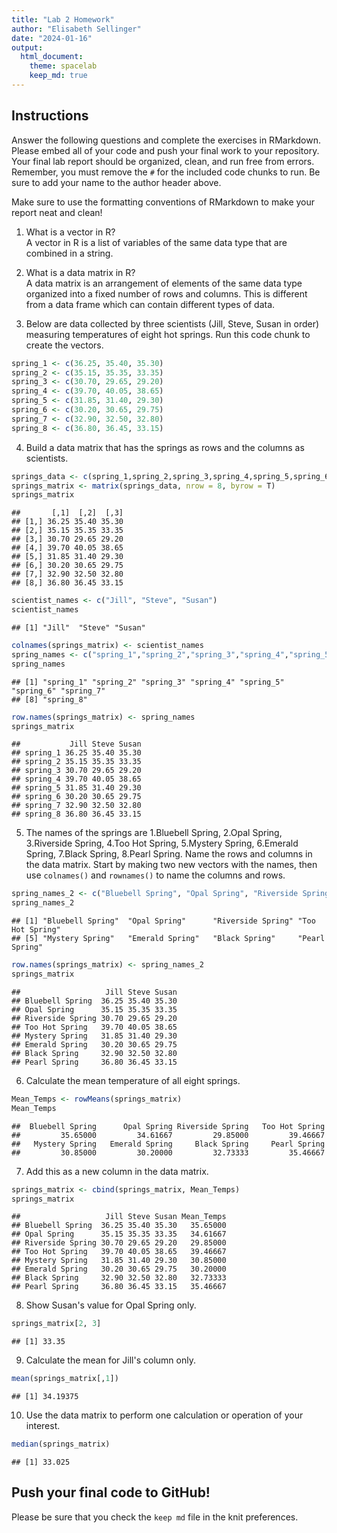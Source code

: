 ```yaml
---
title: "Lab 2 Homework"
author: "Elisabeth Sellinger"
date: "2024-01-16"
output:
  html_document: 
    theme: spacelab
    keep_md: true
---
```


## Instructions
Answer the following questions and complete the exercises in RMarkdown. Please embed all of your code and push your final work to your repository. Your final lab report should be organized, clean, and run free from errors. Remember, you must remove the `#` for the included code chunks to run. Be sure to add your name to the author header above.  

Make sure to use the formatting conventions of RMarkdown to make your report neat and clean!  

1. What is a vector in R?  
A vector in R is a list of variables of the same data type that are combined in a string.

2. What is a data matrix in R?  
A data matrix is an arrangement of elements of the same data type organized into a fixed number of rows and columns. This is different from a data frame which can contain different types of data.

3. Below are data collected by three scientists (Jill, Steve, Susan in order) measuring temperatures of eight hot springs. Run this code chunk to create the vectors.  

```r
spring_1 <- c(36.25, 35.40, 35.30)
spring_2 <- c(35.15, 35.35, 33.35)
spring_3 <- c(30.70, 29.65, 29.20)
spring_4 <- c(39.70, 40.05, 38.65)
spring_5 <- c(31.85, 31.40, 29.30)
spring_6 <- c(30.20, 30.65, 29.75)
spring_7 <- c(32.90, 32.50, 32.80)
spring_8 <- c(36.80, 36.45, 33.15)
```

4. Build a data matrix that has the springs as rows and the columns as scientists.  

```r
springs_data <- c(spring_1,spring_2,spring_3,spring_4,spring_5,spring_6,spring_7,spring_8)
springs_matrix <- matrix(springs_data, nrow = 8, byrow = T)
springs_matrix
```

```
##       [,1]  [,2]  [,3]
## [1,] 36.25 35.40 35.30
## [2,] 35.15 35.35 33.35
## [3,] 30.70 29.65 29.20
## [4,] 39.70 40.05 38.65
## [5,] 31.85 31.40 29.30
## [6,] 30.20 30.65 29.75
## [7,] 32.90 32.50 32.80
## [8,] 36.80 36.45 33.15
```

```r
scientist_names <- c("Jill", "Steve", "Susan")
scientist_names
```

```
## [1] "Jill"  "Steve" "Susan"
```

```r
colnames(springs_matrix) <- scientist_names
spring_names <- c("spring_1","spring_2","spring_3","spring_4","spring_5","spring_6","spring_7","spring_8")
spring_names
```

```
## [1] "spring_1" "spring_2" "spring_3" "spring_4" "spring_5" "spring_6" "spring_7"
## [8] "spring_8"
```

```r
row.names(springs_matrix) <- spring_names
springs_matrix
```

```
##           Jill Steve Susan
## spring_1 36.25 35.40 35.30
## spring_2 35.15 35.35 33.35
## spring_3 30.70 29.65 29.20
## spring_4 39.70 40.05 38.65
## spring_5 31.85 31.40 29.30
## spring_6 30.20 30.65 29.75
## spring_7 32.90 32.50 32.80
## spring_8 36.80 36.45 33.15
```


5. The names of the springs are 1.Bluebell Spring, 2.Opal Spring, 3.Riverside Spring, 4.Too Hot Spring, 5.Mystery Spring, 6.Emerald Spring, 7.Black Spring, 8.Pearl Spring. Name the rows and columns in the data matrix. Start by making two new vectors with the names, then use `colnames()` and `rownames()` to name the columns and rows.

```r
spring_names_2 <- c("Bluebell Spring", "Opal Spring", "Riverside Spring", "Too Hot Spring", "Mystery Spring", "Emerald Spring", "Black Spring", "Pearl Spring")
spring_names_2
```

```
## [1] "Bluebell Spring"  "Opal Spring"      "Riverside Spring" "Too Hot Spring"  
## [5] "Mystery Spring"   "Emerald Spring"   "Black Spring"     "Pearl Spring"
```

```r
row.names(springs_matrix) <- spring_names_2
springs_matrix
```

```
##                   Jill Steve Susan
## Bluebell Spring  36.25 35.40 35.30
## Opal Spring      35.15 35.35 33.35
## Riverside Spring 30.70 29.65 29.20
## Too Hot Spring   39.70 40.05 38.65
## Mystery Spring   31.85 31.40 29.30
## Emerald Spring   30.20 30.65 29.75
## Black Spring     32.90 32.50 32.80
## Pearl Spring     36.80 36.45 33.15
```


6. Calculate the mean temperature of all eight springs.

```r
Mean_Temps <- rowMeans(springs_matrix)
Mean_Temps
```

```
##  Bluebell Spring      Opal Spring Riverside Spring   Too Hot Spring 
##         35.65000         34.61667         29.85000         39.46667 
##   Mystery Spring   Emerald Spring     Black Spring     Pearl Spring 
##         30.85000         30.20000         32.73333         35.46667
```


7. Add this as a new column in the data matrix.  

```r
springs_matrix <- cbind(springs_matrix, Mean_Temps)
springs_matrix
```

```
##                   Jill Steve Susan Mean_Temps
## Bluebell Spring  36.25 35.40 35.30   35.65000
## Opal Spring      35.15 35.35 33.35   34.61667
## Riverside Spring 30.70 29.65 29.20   29.85000
## Too Hot Spring   39.70 40.05 38.65   39.46667
## Mystery Spring   31.85 31.40 29.30   30.85000
## Emerald Spring   30.20 30.65 29.75   30.20000
## Black Spring     32.90 32.50 32.80   32.73333
## Pearl Spring     36.80 36.45 33.15   35.46667
```


8. Show Susan's value for Opal Spring only.

```r
springs_matrix[2, 3]
```

```
## [1] 33.35
```


9. Calculate the mean for Jill's column only.  

```r
mean(springs_matrix[,1])
```

```
## [1] 34.19375
```


10. Use the data matrix to perform one calculation or operation of your interest.

```r
median(springs_matrix)
```

```
## [1] 33.025
```

## Push your final code to GitHub!
Please be sure that you check the `keep md` file in the knit preferences.  
